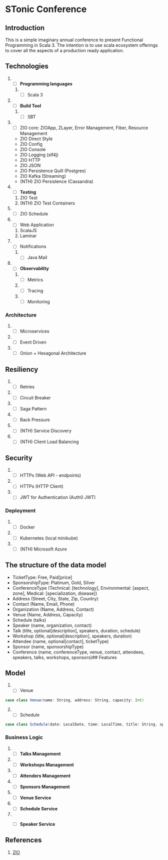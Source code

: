 # STonic Conference

## Introduction

This is a simple imaginary annual conference to present Functional Programming in Scala 3.
The intention is to use scala ecosystem offerings to cover all the aspects of a production ready application.

## Technologies

1. - [ ] **Programming languages**
   1. - [ ] Scala 3
2. - [ ] **Build Tool**
   1. - [ ] SBT
3. - [ ] ZIO core: ZIOApp, ZLayer, Error Management, Fiber, Resource Management
   - ZIO Direct Style
   - ZIO Config
   - ZIO Console
   - ZIO Logging (slf4j)
   - ZIO HTTP
   - ZIO JSON
   - ZIO Persistence Quill (Postgres)
   - ZIO Kafka (Streaming)
   - (NTH) ZIO Persistence (Cassandra)
13. - [ ] **Testing**
    1. ZIO Test
    2. (NTH) ZIO Test Containers
14. - [ ] ZIO Schedule
15. - [ ] Web Application
    1. ScalaJS
    2. Laminar
16. - [ ] Notifications
    1. - [ ] Java Mail
17. - [ ] **Observability**
    1. - [ ] Metrics
    2. - [ ] Tracing
    3. - [ ] Monitoring

### Architecture

1. - [ ] Microservices
2. - [ ] Event Driven
3. - [ ] Onion + Hexagonal Architecture

## Resiliency

1. - [ ] Retries
2. - [ ] Circuit Breaker
3. - [ ] Saga Pattern
4. - [ ] Back Pressure
5. - [ ] (NTH) Service Discovery
6. - [ ] (NTH) Client Load Balancing

## Security

1. - [ ] HTTPs (Web API - endpoints)
2. - [ ] HTTPs (HTTP Client)
3. - [ ] JWT for Authentication (Auth0 JWT)

### Deployment

1. - [ ] Docker
2. - [ ] Kubernetes (local minikube)
3. - [ ] (NTH) Microsoft Azure

## The structure of the data model

- TicketType: Free, Paid[price]
- SponsorshipType: Platinum, Gold, Silver
- ConferenceType (Technical: [technology], Environmental: [aspect, zone], Medical: [specialization, disease])
- Address (Street, City, State, Zip, Country)
- Contact (Name, Email, Phone)
- Organization (Name, Address, Contact)
- Venue (Name, Address, Capacity)
- Schedule (talks)
- Speaker (name, organization, contact)
- Talk (title, optional[description], speakers, duration, schedule)
- Workshop (title, optional[description], speakers, duration)
- Attendee (name, optional[contact], ticketType)
- Sponsor (name, sponsorshipType)
- Conference (name, conferenceType, venue, contact, attendees, speakers, talks, workshops, sponsors)## Features

## Model

1. - [ ] Venue

  ```scala
  case class Venue(name: String, address: String, capacity: Int)
  ```

2. - [ ] Schedule

  ```scala
  case class Schedule(date: LocalDate, time: LocalTime, title: String, speaker: Speaker)
  ```

### Business Logic

1. - [ ] **Talks Management**
2. - [ ] **Workshops Management**
3. - [ ] **Attenders Management**
4. - [ ] **Sponsors Management**
5. - [ ] **Venue Service**
6. - [ ] **Schedule Service**
7. - [ ] **Speaker Service**


## References

1. [ZIO](https://zio.dev)
